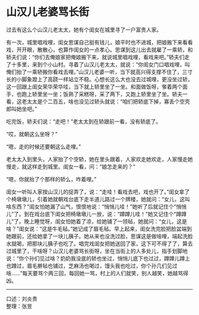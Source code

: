 # 山汉儿老婆骂长街

过去有这么个山汉儿老太太，她有个闺女在城里寻了一户富贵人家。

有一次，城里唱戏哩，闺女思谋自己挺有钱儿，娘平时也不进城，把娘搬下来看看戏，开开眼，散散心，也算作闺女的一点孝心。思谋到这儿出去就雇了一乘轿，和轿夫们说：“你们去俺娘家把俺娘搬下来，就说城里唱戏哩，看戏来吧。”轿夫们走了十多里，来到个小山村。寻着了山汉儿老太太，就说：“你闺女门口唱戏哩，叫俺们抬了一乘轿搬你看戏去哩。”山汉儿老婆一听，当下就高兴得支撑不住了，三寸长的小脚象蹬上了高跷一样站立不稳。心想长这么大也没去过城哩，更没坐过轿，这一回跟上闺女荣华荣华哇，当下就上轿里坐了一坐。和面做饭呀，奓着两个面手，也跑上轿里坐一坐；饭熟了采糕呀，采了两下，又跑上轿里坐了坐。轿夫一看，这老太太是个二百五，啥也没见过轿头就说：“咱们把轿底下掉，寡丢个空壳郎叫她坐吧。”

吃完饭，轿夫们说：“走吧！”老太太到在轿跟前一看，没有轿底了。

“哎，就朝这么坐呀？”

“嗯，走的时候还要朝这么走哩。”

老太太入到里头，人家抬了个空轿，她在里头跟着，人家欢走她欢走，人家慢走她慢走，就这样走到城里。闺女一看，问：“娘怎走来的？”

“嗯，你就抬了个那样的轿么，咋着哩。”

闺女一听叫人家按山汉儿的捉弄了，说：“走哇！看戏去吧，戏也开了。”闺女拿了个椅墩墩儿，引着她就朝戏台底下走半道儿路过一个牌楼，她就问：“女儿，这叫啥东西？”闺女怕她漏了山气，恨恨地说：“悄悄儿哇！”她听了后就记住个“悄悄儿”了。到在戏台底下闺女把椅墩墩儿一放，说：“蹲蹲儿哇！”她又记住个“蹲蹲儿”了。晚上睡觉呀，闺女怕她着了凉，给她铺了一领毡，她就问：“女儿，这是啥？”闺女说：“这是牛毛毡。”她记成了眉毛毡。早上起来，闺女洗完脸把脸盆端到她跟前，还给她拿了一块儿胰子。她从来也没洗过脸，思谋这是做啥哩，端起洗脸水就喝，把那块儿胰子也吃了。唱完戏闺女把她送回了家，这下可不得了了，算去过城里了，干啥呀？山汉儿老婆骂长街呀，坐在当街上的人多处儿，指手划脚地说：“你个孙们见过啥？奶奶我没底的轿也坐过，悄悄儿底下也过过，蹲蹲儿蹲上也蹲过，眉毛擀毡也铺过，芝麻汤也喝过，馒头我也吃过，你个孙几们见过啥……”每天要骂个两三回，每回她一骂，村上的人们就笑，别人越笑，她越骂得凶。

---

口述：刘炎贵  
整理：张昱
